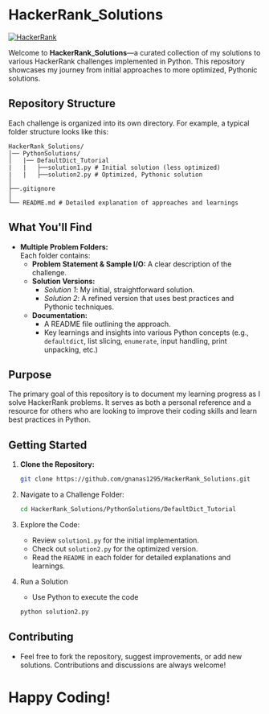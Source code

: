 # HackerRank_Solutions

[![HackerRank](https://user-images.githubusercontent.com/1194257/65596422-1cef2080-df97-11e9-9abb-a225204d1805.png)](https://www.hackerrank.com/profile/gnanas1295)

Welcome to **HackerRank_Solutions**—a curated collection of my solutions to various HackerRank challenges implemented in Python. This repository showcases my journey from initial approaches to more optimized, Pythonic solutions.

## Repository Structure

Each challenge is organized into its own directory. For example, a typical folder structure looks like this:

```
HackerRank_Solutions/
│── PythonSolutions/
│   |── DefaultDict_Tutorial
|   |   ├──solution1.py # Initial solution (less optimized)
|   |   ├──solution2.py # Optimized, Pythonic solution
│
├──.gitignore
│
└── README.md # Detailed explanation of approaches and learnings
```

## What You'll Find

- **Multiple Problem Folders:**  
  Each folder contains:
  - **Problem Statement & Sample I/O:** A clear description of the challenge.
  - **Solution Versions:**  
    - *Solution 1*: My initial, straightforward solution.
    - *Solution 2*: A refined version that uses best practices and Pythonic techniques.
  - **Documentation:**  
    - A README file outlining the approach.
    - Key learnings and insights into various Python concepts (e.g., `defaultdict`, list slicing, `enumerate`, input handling, print unpacking, etc.)

## Purpose

The primary goal of this repository is to document my learning progress as I solve HackerRank problems. It serves as both a personal reference and a resource for others who are looking to improve their coding skills and learn best practices in Python.

## Getting Started

1. **Clone the Repository:**

   ```bash
   git clone https://github.com/gnanas1295/HackerRank_Solutions.git
   ```

2. Navigate to a Challenge Folder:

   ```sh
   cd HackerRank_Solutions/PythonSolutions/DefaultDict_Tutorial
   ```
3. Explore the Code:

   - Review ```solution1.py``` for the initial implementation.
   - Check out ```solution2.py``` for the optimized version.
   - Read the ```README``` in each folder for detailed explanations and learnings.

4. Run a Solution
   - Use Python to execute the code
   ```sh
   python solution2.py
   ```

## Contributing

- Feel free to fork the repository, suggest improvements, or add new solutions. Contributions and discussions are always welcome!

# Happy Coding!
